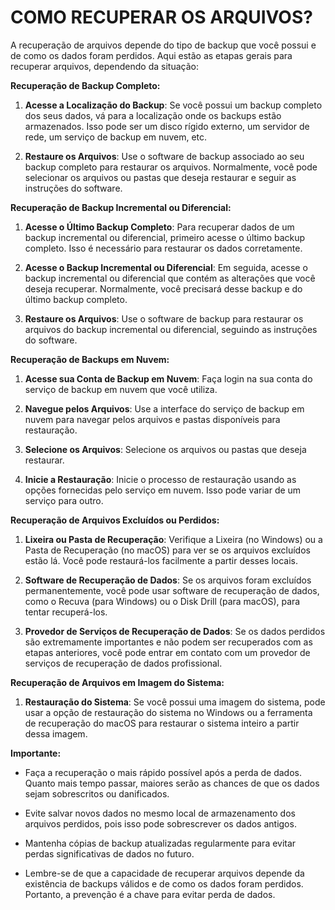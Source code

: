# COMO RECUPERAR OS ARQUIVOS?
A recuperação de arquivos depende do tipo de backup que você possui e de como os dados foram perdidos. Aqui estão as etapas gerais para recuperar arquivos, dependendo da situação:

**Recuperação de Backup Completo:**

1. **Acesse a Localização do Backup**: Se você possui um backup completo dos seus dados, vá para a localização onde os backups estão armazenados. Isso pode ser um disco rígido externo, um servidor de rede, um serviço de backup em nuvem, etc.

2. **Restaure os Arquivos**: Use o software de backup associado ao seu backup completo para restaurar os arquivos. Normalmente, você pode selecionar os arquivos ou pastas que deseja restaurar e seguir as instruções do software.

**Recuperação de Backup Incremental ou Diferencial:**

1. **Acesse o Último Backup Completo**: Para recuperar dados de um backup incremental ou diferencial, primeiro acesse o último backup completo. Isso é necessário para restaurar os dados corretamente.

2. **Acesse o Backup Incremental ou Diferencial**: Em seguida, acesse o backup incremental ou diferencial que contém as alterações que você deseja recuperar. Normalmente, você precisará desse backup e do último backup completo.

3. **Restaure os Arquivos**: Use o software de backup para restaurar os arquivos do backup incremental ou diferencial, seguindo as instruções do software.

**Recuperação de Backups em Nuvem:**

1. **Acesse sua Conta de Backup em Nuvem**: Faça login na sua conta do serviço de backup em nuvem que você utiliza.

2. **Navegue pelos Arquivos**: Use a interface do serviço de backup em nuvem para navegar pelos arquivos e pastas disponíveis para restauração.

3. **Selecione os Arquivos**: Selecione os arquivos ou pastas que deseja restaurar.

4. **Inicie a Restauração**: Inicie o processo de restauração usando as opções fornecidas pelo serviço em nuvem. Isso pode variar de um serviço para outro.

**Recuperação de Arquivos Excluídos ou Perdidos:**

1. **Lixeira ou Pasta de Recuperação**: Verifique a Lixeira (no Windows) ou a Pasta de Recuperação (no macOS) para ver se os arquivos excluídos estão lá. Você pode restaurá-los facilmente a partir desses locais.

2. **Software de Recuperação de Dados**: Se os arquivos foram excluídos permanentemente, você pode usar software de recuperação de dados, como o Recuva (para Windows) ou o Disk Drill (para macOS), para tentar recuperá-los.

3. **Provedor de Serviços de Recuperação de Dados**: Se os dados perdidos são extremamente importantes e não podem ser recuperados com as etapas anteriores, você pode entrar em contato com um provedor de serviços de recuperação de dados profissional.

**Recuperação de Arquivos em Imagem do Sistema:**

1. **Restauração do Sistema**: Se você possui uma imagem do sistema, pode usar a opção de restauração do sistema no Windows ou a ferramenta de recuperação do macOS para restaurar o sistema inteiro a partir dessa imagem.

**Importante:**

- Faça a recuperação o mais rápido possível após a perda de dados. Quanto mais tempo passar, maiores serão as chances de que os dados sejam sobrescritos ou danificados.

- Evite salvar novos dados no mesmo local de armazenamento dos arquivos perdidos, pois isso pode sobrescrever os dados antigos.

- Mantenha cópias de backup atualizadas regularmente para evitar perdas significativas de dados no futuro.

- Lembre-se de que a capacidade de recuperar arquivos depende da existência de backups válidos e de como os dados foram perdidos. Portanto, a prevenção é a chave para evitar perda de dados.